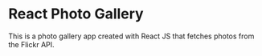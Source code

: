 # React Photo Gallery

This is a photo gallery app created with React JS that fetches photos from the Flickr API.